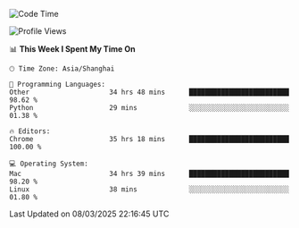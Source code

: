<!--START_SECTION:waka-->
![Code Time](http://img.shields.io/badge/Code%20Time-3%2C605%20hrs%2045%20mins-blue)

![Profile Views](http://img.shields.io/badge/Profile%20Views-0-blue)

📊 **This Week I Spent My Time On** 

```text
🕑︎ Time Zone: Asia/Shanghai

💬 Programming Languages: 
Other                    34 hrs 48 mins      █████████████████████████   98.62 % 
Python                   29 mins             ░░░░░░░░░░░░░░░░░░░░░░░░░   01.38 % 

🔥 Editors: 
Chrome                   35 hrs 18 mins      █████████████████████████   100.00 % 

💻 Operating System: 
Mac                      34 hrs 39 mins      █████████████████████████   98.20 % 
Linux                    38 mins             ░░░░░░░░░░░░░░░░░░░░░░░░░   01.80 % 
```


 Last Updated on 08/03/2025 22:16:45 UTC
<!--END_SECTION:waka-->